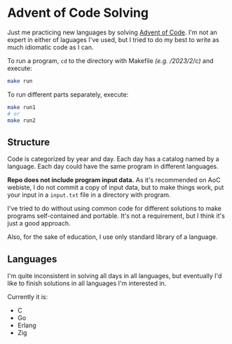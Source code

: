 # Advent of Code Solving

Just me practicing new languages by solving [Advent of Code](https://adventofcode.com).
I'm not an expert in either of laguages I've used, but I tried to do my best to write as much idiomatic code as I can.

To run a program, `cd` to the directory with Makefile _(e.g. /2023/2/c)_ and execute:

```bash
make run
```

To run different parts separately, execute:

```bash
make run1
# or
make run2
```

## Structure

Code is categorized by year and day. Each day has a catalog named by a language.
Each day could have the same program in different languages.

**Repo does not include program input data.** As it's recommended on AoC webiste,
I do not commit a copy of input data, but to make things work, put your input in a `input.txt` file in a directory with program.

I've tried to do without using common code for different solutions to make programs self-contained and portable.
It's not a requirement, but I think it's just a good approach.

Also, for the sake of education, I use only standard library of a language.

## Languages

I'm quite inconsistent in solving all days in all languages, but eventually
I'd like to finish solutions in all languages I'm interested in.

Currently it is:
- C
- Go
- Erlang
- Zig
